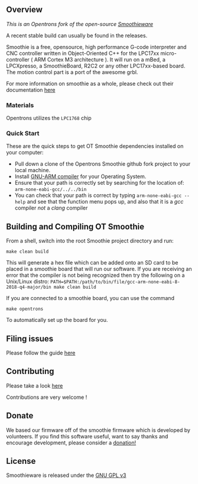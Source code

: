 ## Overview

*This is an Opentrons fork of the open-source [Smoothieware](https://github.com/smoothieware/smoothieware)*

A recent stable build can usually be found in the releases.

Smoothie is a free, opensource, high performance G-code interpreter and CNC controller written in Object-Oriented C++ for the LPC17xx micro-controller ( ARM Cortex M3 architecture ). It will run on a mBed, a LPCXpresso, a SmoothieBoard, R2C2 or any other LPC17xx-based board. The motion control part is a port of the awesome grbl.

For more information on smoothie as a whole, please check out their documentation [here](http://smoothieware.org/)

### Materials
Opentrons utilizes the `LPC1768` chip

### Quick Start
These are the quick steps to get OT Smoothie dependencies installed on your computer:
* Pull down a clone of the Opentrons Smoothie github fork project to your local machine.
* Install [GNU-ARM compiler](https://developer.arm.com/tools-and-software/open-source-software/developer-tools/gnu-toolchain/gnu-rm/downloads) for your Operating System.
* Ensure that your path is correctly set by searching for the location of: `arm-none-eabi-gcc/../../bin`
* You can check that your path is correct by typing `arm-none-eabi-gcc --help` and see that the function menu pops up, and also that it is a _gcc_ compiler *not* a _clang_ compiler

## Building and Compiling OT Smoothie
From a shell, switch into the root Smoothie project directory and run:
```
make clean build
```

This will generate a hex file which can be added onto an SD card to be placed in a smoothie board that will run our software. If you are receiving an error that the compiler is not
being recognized then try the following on a Unix/Linux distro: `PATH=$PATH:/path/to/bin/file/gcc-arm-none-eabi-8-2018-q4-major/bin make clean build`

If you are connected to a smoothie board, you can use the command
```
make opentrons
```
To automatically set up the board for you.

## Filing issues
Please follow the guide [here](https://github.com/Opentrons/opentrons/blob/edge/CONTRIBUTING.md#opening-issues)

## Contributing

Please take a look [here](https://github.com/Opentrons/opentrons/blob/edge/CONTRIBUTING.md#opening-pull-requests)

Contributions are very welcome !

## Donate
We based our firmware off of the smoothie firmware which is developed by volunteers. If you find this software useful, want to say thanks and encourage development, please consider a
[donation!](https://paypal.me/smoothieware)

## License

Smoothieware is released under the [GNU GPL v3](http://www.gnu.org/licenses/gpl-3.0.en.html)
